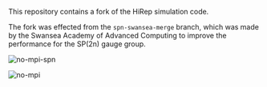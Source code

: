 This repository contains a fork of the HiRep simulation code.

The fork was effected from the `spn-swansea-merge` branch, which was
made by the Swansea Academy of Advanced Computing 
to improve the performance for the SP(2n) gauge group.

![no-mpi-spn](https://github.com/sa2c/HiRep/workflows/no-mpi-spn/badge.svg?branch=spn-swansea-merge&event=push)
                                                                                
![no-mpi](https://github.com/sa2c/HiRep/workflows/no-mpi/badge.svg?branch=spn-swansea-merge&event=push)

